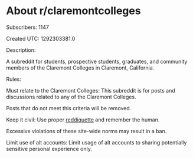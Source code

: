 # About r/claremontcolleges

Subscribers: 1147

Created UTC: 1292303381.0

Description:

A subreddit for students, prospective students, graduates, and community members of the Claremont Colleges in Claremont, California.

Rules:

Must relate to the Claremont Colleges: This subreddit is for posts and discussions related to any of the Claremont Colleges. 

Posts that do not meet this criteria will be removed.

Keep it civil: Use proper [reddiquette](https://www.reddithelp.com/hc/en-us/articles/205926439) and remember the human. 

Excessive violations of these site-wide norms may result in a ban.

Limit use of alt accounts: Limit usage of alt accounts to sharing potentially sensitive personal experience only.

